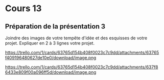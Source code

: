 # Cours 13
## Préparation de la présentation 3 
Joindre des images de votre tempête d'idée et des esquisses de votre projet. Expliquer en 2 à 3 lignes votre projet. 

https://trello.com/1/cards/63765d154b408f0023c7c9dd/attachments/63765f409196480627de10e0/download/image.png

https://trello.com/1/cards/63765d154b408f0023c7c9dd/attachments/637f86433e809f00a096ff5d/download/image.png
